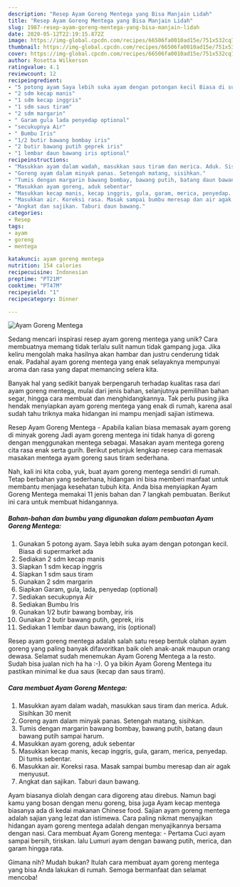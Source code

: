 ```yaml
---
description: "Resep Ayam Goreng Mentega yang Bisa Manjain Lidah"
title: "Resep Ayam Goreng Mentega yang Bisa Manjain Lidah"
slug: 1987-resep-ayam-goreng-mentega-yang-bisa-manjain-lidah
date: 2020-05-12T22:19:15.872Z
image: https://img-global.cpcdn.com/recipes/66506fa0010ad15e/751x532cq70/ayam-goreng-mentega-foto-resep-utama.jpg
thumbnail: https://img-global.cpcdn.com/recipes/66506fa0010ad15e/751x532cq70/ayam-goreng-mentega-foto-resep-utama.jpg
cover: https://img-global.cpcdn.com/recipes/66506fa0010ad15e/751x532cq70/ayam-goreng-mentega-foto-resep-utama.jpg
author: Rosetta Wilkerson
ratingvalue: 4.1
reviewcount: 12
recipeingredient:
- "5 potong ayam Saya lebih suka ayam dengan potongan kecil Biasa di supermarket ada"
- "2 sdm kecap manis"
- "1 sdm kecap inggris"
- "1 sdm saus tiram"
- "2 sdm margarin"
- " Garam gula lada penyedap optional"
- "secukupnya Air"
- " Bumbu Iris"
- "1/2 butir bawang bombay iris"
- "2 butir bawang putih geprek iris"
- "1 lembar daun bawang iris optional"
recipeinstructions:
- "Masukkan ayam dalam wadah, masukkan saus tiram dan merica. Aduk. Sisihkan 30 menit"
- "Goreng ayam dalam minyak panas. Setengah matang, sisihkan."
- "Tumis dengan margarin bawang bombay, bawang putih, batang daun bawang putih sampai harum."
- "Masukkan ayam goreng, aduk sebentar"
- "Masukkan kecap manis, kecap inggris, gula, garam, merica, penyedap. Di tumis sebentar."
- "Masukkan air. Koreksi rasa. Masak sampai bumbu meresap dan air agak menyusut."
- "Angkat dan sajikan. Taburi daun bawang."
categories:
- Resep
tags:
- ayam
- goreng
- mentega

katakunci: ayam goreng mentega 
nutrition: 154 calories
recipecuisine: Indonesian
preptime: "PT21M"
cooktime: "PT47M"
recipeyield: "1"
recipecategory: Dinner

---
```



![Ayam Goreng Mentega](https://img-global.cpcdn.com/recipes/66506fa0010ad15e/751x532cq70/ayam-goreng-mentega-foto-resep-utama.jpg)

Sedang mencari inspirasi resep ayam goreng mentega yang unik? Cara membuatnya memang tidak terlalu sulit namun tidak gampang juga. Jika keliru mengolah maka hasilnya akan hambar dan justru cenderung tidak enak. Padahal ayam goreng mentega yang enak selayaknya mempunyai aroma dan rasa yang dapat memancing selera kita.

Banyak hal yang sedikit banyak berpengaruh terhadap kualitas rasa dari ayam goreng mentega, mulai dari jenis bahan, selanjutnya pemilihan bahan segar, hingga cara membuat dan menghidangkannya. Tak perlu pusing jika hendak menyiapkan ayam goreng mentega yang enak di rumah, karena asal sudah tahu triknya maka hidangan ini mampu menjadi sajian istimewa.

Resep Ayam Goreng Mentega - Apabila kalian biasa memasak ayam goreng di minyak goreng Jadi ayam goreng mentega ini tidak hanya di goreng dengan menggunakan mentega sebagai. Masakan ayam mentega goreng cita rasa enak serta gurih. Berikut petunjuk lengkap resep cara memasak masakan mentega ayam goreng saus tiram sederhana.


Nah, kali ini kita coba, yuk, buat ayam goreng mentega sendiri di rumah. Tetap berbahan yang sederhana, hidangan ini bisa memberi manfaat untuk membantu menjaga kesehatan tubuh kita. Anda bisa menyiapkan Ayam Goreng Mentega memakai 11 jenis bahan dan 7 langkah pembuatan. Berikut ini cara untuk membuat hidangannya.

<!--inarticleads1-->

##### Bahan-bahan dan bumbu yang digunakan dalam pembuatan Ayam Goreng Mentega:

1. Gunakan 5 potong ayam. Saya lebih suka ayam dengan potongan kecil. Biasa di supermarket ada
1. Sediakan 2 sdm kecap manis
1. Siapkan 1 sdm kecap inggris
1. Siapkan 1 sdm saus tiram
1. Gunakan 2 sdm margarin
1. Siapkan  Garam, gula, lada, penyedap (optional)
1. Sediakan secukupnya Air
1. Sediakan  Bumbu Iris
1. Gunakan 1/2 butir bawang bombay, iris
1. Gunakan 2 butir bawang putih, geprek, iris
1. Sediakan 1 lembar daun bawang, iris (optional)


Resep ayam goreng mentega adalah salah satu resep bentuk olahan ayam goreng yang paling banyak difavoritkan baik oleh anak-anak maupun orang dewasa. Selamat sudah menemukan Ayam Goreng Mentega a la resto. Sudah bisa jualan nich ha ha :-). O ya bikin Ayam Goreng Mentega itu pastikan minimal ke dua saus (kecap dan saus tiram). 

<!--inarticleads2-->

##### Cara membuat Ayam Goreng Mentega:

1. Masukkan ayam dalam wadah, masukkan saus tiram dan merica. Aduk. Sisihkan 30 menit
1. Goreng ayam dalam minyak panas. Setengah matang, sisihkan.
1. Tumis dengan margarin bawang bombay, bawang putih, batang daun bawang putih sampai harum.
1. Masukkan ayam goreng, aduk sebentar
1. Masukkan kecap manis, kecap inggris, gula, garam, merica, penyedap. Di tumis sebentar.
1. Masukkan air. Koreksi rasa. Masak sampai bumbu meresap dan air agak menyusut.
1. Angkat dan sajikan. Taburi daun bawang.


Ayam biasanya diolah dengan cara digoreng atau direbus. Namun bagi kamu yang bosan dengan menu goreng, bisa juga Ayam kecap mentega biasanya ada di kedai makanan Chinese food. Sajian ayam goreng mentega adalah sajian yang lezat dan istimewa. Cara paling nikmat menyajikan hidangan ayam goreng mentega adalah dengan menyajikannya bersama dengan nasi. Cara membuat Ayam Goreng mentega: - Pertama Cuci ayam sampai bersih, tiriskan. lalu Lumuri ayam dengan bawang putih, merica, dan garam hingga rata. 

Gimana nih? Mudah bukan? Itulah cara membuat ayam goreng mentega yang bisa Anda lakukan di rumah. Semoga bermanfaat dan selamat mencoba!
